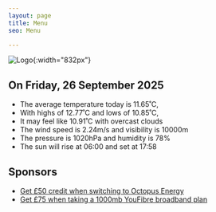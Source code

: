 ```yaml
---
layout: page
title: Menu
seo: Menu

---
```


![Logo](/images/logo.jpg){:width="832px"}

<!-- weather_marker starts -->
## On Friday, 26 September 2025

- The average temperature today is 11.65˚C,
- With highs of 12.77˚C and lows of 10.85˚C,
- It may feel like 10.91˚C with overcast clouds
- The wind speed is 2.24m/s and visibility is 10000m
- The pressure is 1020hPa and humidity is 78%
- The sun will rise at 06:00 and set at 17:58

<!-- weather_marker ends -->

## Sponsors

- [Get £50 credit when switching to Octopus Energy](https://bit.ly/3oD1nnS)
- [Get £75 when taking a 1000mb YouFibre broadband plan](https://aklam.io/91zWhU?)
